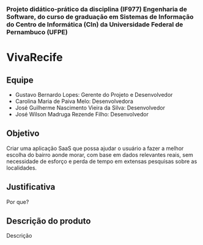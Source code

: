 ### Projeto didático-prático da disciplina (IF977) Engenharia de Software, do curso de graduação em Sistemas de Informação do Centro de Informática (CIn) da Universidade Federal de Pernambuco (UFPE)

# VivaRecife

## Equipe
- Gustavo Bernardo Lopes: Gerente do Projeto e Desenvolvedor
- Carolina Maria de Paiva Melo: Desenvolvedora
- José Guilherme Nascimento Vieira da Silva: Desenvolvedor
- José Wilson Madruga Rezende Filho: Desenvolvedor

## Objetivo
Criar uma aplicação SaaS que possa ajudar o usuário a fazer a melhor escolha do bairro aonde morar, com base em dados relevantes reais, sem necessidade de esforço e perda de tempo em extensas pesquisas sobre as localidades.

## Justificativa
Por que?

## Descrição do produto
Descrição
